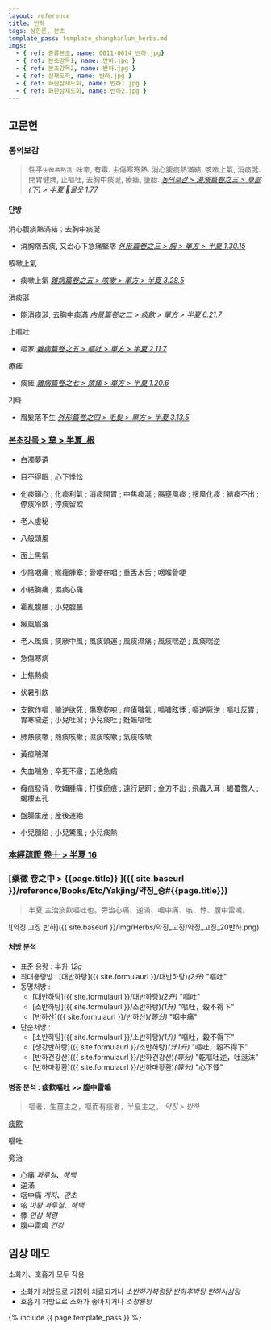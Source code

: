 ```yaml
---
layout: reference
title: 반하
tags: 상한론, 본초
template_pass: template_shanghanlun_herbs.md
imgs:
  - { ref: 증류본초, name: 0011-0014_반하.jpg}
  - { ref: 본초강목1, name: 반하.jpg }
  - { ref: 본초강목2, name: 반하.jpg }
  - { ref: 삼재도회, name: 반하.jpg }
  - { ref: 화한삼재도회, name: 반하1.jpg }
  - { ref: 화한삼재도회, name: 반하2.jpg }
---
```


## 고문헌


### 동의보감

> 性平<small>生微寒熟溫</small>, 味辛, 有毒. 主傷寒寒熱. 消心腹痰熱滿結, 咳嗽上氣, 消痰涎. 開胃健脾, 止嘔吐, 去胸中痰涎, 療瘧, 墮胎. _[동의보감 > 湯液篇卷之三 > 草部(下) >  半夏 물웃 1.77](https://mediclassics.kr/books/8/volume/22/#content_402)_


#### 단방

消心腹痰熱滿結；去胸中痰涎
* 消胸痞去痰, 又治心下急痛堅痞 _[外形篇卷之三 > 胸 > 單方 >  半夏 1.30.15](https://mediclassics.kr/books/8/volume/7/#content_407)_

咳嗽上氣
* 痰嗽上氣 _[雜病篇卷之五 > 咳嗽 > 單方 >  半夏 3.28.5](https://mediclassics.kr/books/8/volume/13/#content_1220)_

消痰涎
* 能消痰涎, 去胸中痰滿 _[內景篇卷之二 > 痰飮 > 單方 > 半夏 6.21.7](https://mediclassics.kr/books/8/volume/2/#content_1363)_

止嘔吐
* 嘔家 _[雜病篇卷之五 > 嘔吐 > 單方 >  半夏 2.11.7](https://mediclassics.kr/books/8/volume/13/#content_404)_

療瘧
* 痰瘧 _[雜病篇卷之七 > 痎瘧 > 單方 >  半夏 1.20.6](https://mediclassics.kr/books/8/volume/15/#content_308)_

기타
* 眉髮落不生 _[外形篇卷之四 > 毛髮 > 單方 >  半夏 3.13.5](https://mediclassics.kr/books/8/volume/8/#content_545)_



### [본초강목 > 草 > 半夏_根]()

* 白濁夢遺
* 目不得眠 ; 心下悸忪
* 化痰鎭心 ; 化痰利氣 ; 消痰開胃 ; 中焦痰涎 ; 膈壅風痰  ; 搜風化痰 ; 結痰不出 ; 停痰冷飮 ; 停痰留飮
* 老人虛秘

* 八般頭風
* 面上黑氣
* 少陰咽痛 ; 喉痺腫塞 ; 骨哽在咽 ; 重舌木舌 ; 咽喉骨哽
* 小結胸痛 ; 濕痰心痛
* 霍亂腹脹 ; 小兒腹脹
* 癩風眉落

* 老人風痰 ; 痰厥中風 ; 風痰頭運 ; 風痰濕痛 ; 風痰喘逆 ; 風痰喘逆
* 急傷寒病
* 上焦熱痰
* 伏暑引飮

* 支飮作嘔 ; 噦逆欲死 ; 傷寒乾啘 ; 痘瘡噦氣 ; 嘔噦眩悸 ; 嘔逆厥逆 ; 嘔吐反胃 ; 胃寒噦逆 ; 小兒吐瀉 ; 小兒痰吐 ; 姙娠嘔吐
* 肺熱痰嗽 ; 熱痰咳嗽 ; 濕痰咳嗽 ; 氣痰咳嗽
* 黃疸喘滿
* 失血喘急 ; 卒死不寤 ; 五絶急病
* 癰疽發背 ; 吹嬭腫痛 ; 打撲瘀痕 ; 遠行足趼 ; 金刃不出 ; 飛蟲入耳 ; 蝎蠆螫人 ; 蝎瘻五孔
* 盤腸生産 ; 産後運絶
* 小兒顖陷 ; 小兒驚風 ; 小兒痰熱


### [本經疏證 卷十  > 半夏 16](https://mediclassics.kr/books/154/volume/10/#content_71)




### [藥徵 卷之中 > {{page.title}} ]({{ site.baseurl }}/reference/Books/Etc/Yakjing/약징_중#{{page.title}})

> 半夏 主治痰飮嘔吐也。旁治心痛、逆滿、咽中痛、咳、悸、腹中雷鳴。

![약징 고징 반하]({{ site.baseurl }}/img/Herbs/약징_고징/약징_고징_20반하.png)

#### 처방 분석

* 표준 용량 : 半升 _12g_
* 최대용량방 : [대반하탕]({{ site.formulaurl }}/대반하탕)_(2升)_ "嘔吐"
* 동명처방 :
  - [대반하탕]({{ site.formulaurl }}/대반하탕)_(2升)_ "嘔吐"
  - [소반하탕]({{ site.formulaurl }}/소반하탕)_(1升)_ "嘔吐，穀不得下"
  - [반하산]({{ site.formulaurl }}/반하산)_(等分)_ "咽中痛"
* 단순처방 :
  - [소반하탕]({{ site.formulaurl }}/소반하탕)_(1升)_ "嘔吐，穀不得下"
  - [생강반하탕]({{ site.formulaurl }}/소반하탕)_(汁1升)_ "嘔吐，穀不得下"
  - [반하건강산]({{ site.formulaurl }}/반하건강산)_(等分)_ "乾嘔吐逆，吐涎沫"
  - [반하마황환]({{ site.formulaurl }}/반하마황환)_(等分)_ "心下悸"


#### 병증 분석 : 痰飮嘔吐 >> 腹中雷鳴

> 嘔者，生薑主之，嘔而有痰者，半夏主之。 _약징 > 반하_

[痰飮]({{site.sympurl}}/담음)

嘔吐

旁治
* 心痛 _과루실、해백_
* 逆滿
* 咽中痛 _계지、감초_
* 咳 _마황_ _과루실、해백_
* 悸 _인삼_ _복령_
* 腹中雷鳴 _건강_


## 임상 메모

소화기、호흡기 모두 작용
* 소화기 처방으로 기침이 치료되거나 _소반하가복령탕_ _반하후박탕_ _반하시심탕_
* 호흡기 처방으로 소화가 좋아지거나 _소청룡탕_


{% include {{ page.template_pass }} %}
